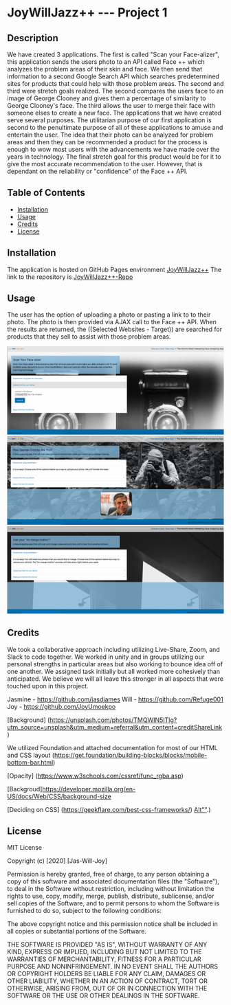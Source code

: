 # JoyWillJazz++ --- Project 1 

## Description 
We have created 3  applications. The first is called "Scan your Face-alizer", this application sends the users photo to an API called Face ++ which analyzes the problem areas of their skin and face. We then send that information to a second Google Search API which searches predetermined sites for products that could help with those problem areas. The second and third were stretch goals realized. The second compares the users face to an image of George Clooney and gives them a percentage of similarity to George Clooney's face. The third allows the user to merge their face with someone elses to create a new face. The applications that we have created serve several purposes. The utilitarian purpose of our first application is second to  the penultimate purpose of all of these applications to amuse and entertain the user. The idea that their photo can be analyzed for problem areas and then they can be recommended a product for the process is enough to wow most users with the advancements we have made over the years in technology. The final stretch goal for this product would be for it to give the most accurate recommendation to the user. However, that is dependant on the reliability or "confidence" of the Face ++ API. 


## Table of Contents 

* [Installation](#installation)
* [Usage](#usage)
* [Credits](#credits)
* [License](#license)


## Installation
The application is hosted on GitHub Pages environment [JoyWillJazz++](https://refuge001.github.io/JoyWillJazzPlusPlus/)
The link to the repository is [JoyWillJazz++-Repo](https://github.com/Refuge001/JoyWillJazzPlusPlus)


## Usage 

The user has the option of uploading a photo or pasting a link to to their photo. The photo is then provided via AJAX call to the Face ++ API. When the results are returned, the ((Selected Websites - Target)) are searched for products that they sell to assist with those problem areas. 
 




![Page-1](assets/img/Sshot-p1.png)
![Page-2](assets/img/Sshot-p2.png)
![Page-3](assets/img/Sshot-p3.png)



## Credits

We took a collaborative approach including utilizing Live-Share, Zoom, and Slack to code together. We worked in unity and in groups utilizing our personal strengths in particular areas but also working to bounce idea off of one another. We assigned task initially but all worked more cohesively than anticipated. We believe we will all leave this stronger in all aspects that were touched upon in this project. 

Jasmine - https://github.com/jasdjames 
Will - https://github.com/Refuge001
Joy - https://github.com/JoyUmoekpo

[Background] (https://unsplash.com/photos/TMQWIN5ITlg?utm_source=unsplash&utm_medium=referral&utm_content=creditShareLink)

We utilized Foundation and attached documentation for most of our HTML and CSS layout 
(https://get.foundation/building-blocks/blocks/mobile-bottom-bar.html)

[Opacity] (https://www.w3schools.com/cssref/func_rgba.asp)

[Backgroud]https://developer.mozilla.org/en-US/docs/Web/CSS/background-size

[Deciding on CSS] (https://geekflare.com/best-css-frameworks/)
[Alt""](https://www.w3schools.com/tags/att_img_alt.asp#:~:text=The%20required%20alt%20attribute%20specifies,user%20uses%20a%20screen%20reader).)

## License
MIT License

Copyright (c) [2020] [Jas-Will-Joy]

Permission is hereby granted, free of charge, to any person obtaining a copy of this software and associated documentation files (the "Software"), to deal in the Software without restriction, including without limitation the rights to use, copy, modify, merge, publish, distribute, sublicense, and/or sell copies of the Software, and to permit persons to whom the Software is furnished to do so, subject to the following conditions:

The above copyright notice and this permission notice shall be included in all copies or substantial portions of the Software.

THE SOFTWARE IS PROVIDED "AS IS", WITHOUT WARRANTY OF ANY KIND, EXPRESS OR IMPLIED, INCLUDING BUT NOT LIMITED TO THE WARRANTIES OF MERCHANTABILITY, FITNESS FOR A PARTICULAR PURPOSE AND NONINFRINGEMENT. IN NO EVENT SHALL THE AUTHORS OR COPYRIGHT HOLDERS BE LIABLE FOR ANY CLAIM, DAMAGES OR OTHER LIABILITY, WHETHER IN AN ACTION OF CONTRACT, TORT OR OTHERWISE, ARISING FROM, OUT OF OR IN CONNECTION WITH THE SOFTWARE OR THE USE OR OTHER DEALINGS IN THE SOFTWARE.
